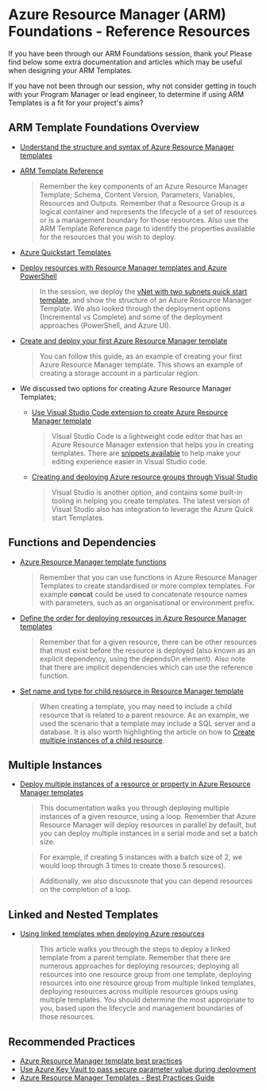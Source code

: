 # Azure Resource Manager (ARM) Foundations - Reference Resources

If you have been through our ARM Foundations session, thank you! Please find below some extra documentation and articles which may be useful when designing your ARM Templates.

If you have not been through our session, why not consider getting in touch with your Program Manager or lead engineer, to determine if using ARM Templates is a fit for your project's aims?

## ARM Template Foundations Overview

* [Understand the structure and syntax of Azure Resource Manager templates](https://docs.microsoft.com/en-us/azure/azure-resource-manager/resource-group-authoring-templates)
* [ARM Template Reference](https://docs.microsoft.com/en-us/azure/templates/)

    > Remember the key components of an Azure Resource Manager Template; Schema, Content Version, Parameters, Variables, Resources and Outputs. Remember that a Resource Group is a logical container and represents the lifecycle of a set of resources or is a management boundary for those resources. Also use the ARM Template Reference page to identify the properties available for the resources that you wish to deploy.
    
* [Azure Quickstart Templates](https://github.com/azure/azure-quickstart-templates)
* [Deploy resources with Resource Manager templates and Azure PowerShell](https://docs.microsoft.com/en-us/azure/azure-resource-manager/resource-group-template-deploy#incremental-and-complete-deployments)

    > In the session, we deploy the [vNet with two subnets quick start template](https://github.com/Azure/azure-quickstart-templates/tree/master/101-vnet-two-subnets), and show the structure of an Azure Resource Manager Template. We also looked through the deployment options (Incremental vs Complete) and some of the deployment approaches (PowerShell, and Azure UI). 

* [Create and deploy your first Azure Resource Manager template](https://docs.microsoft.com/en-us/azure/azure-resource-manager/resource-manager-create-first-template)

    > You can follow this guide, as an example of creating your first Azure Resource Manager template. This shows an example of creating a storage account in a particular region.

* We discussed two options for creating Azure Resource Manager Templates; 

    * [Use Visual Studio Code extension to create Azure Resource Manager template](https://docs.microsoft.com/en-us/azure/azure-resource-manager/resource-manager-vscode-extension)

        > Visual Studio Code is a lightweight code editor that has an Azure Resource Manager extension that helps you in creating templates.
        > There are [snippets available](https://github.com/Azure/azure-xplat-arm-tooling) to help make your editing experience easier in Visual Studio code.
    
    * [Creating and deploying Azure resource groups through Visual Studio](https://docs.microsoft.com/en-us/azure/azure-resource-manager/vs-azure-tools-resource-groups-deployment-projects-create-deploy)

        > Visual Studio is another option, and contains some built-in tooling in helping you create templates. The latest version of Visual Studio also has integration to leverage the Azure Quick start Templates.

## Functions and Dependencies

* [Azure Resource Manager template functions](https://docs.microsoft.com/en-us/azure/azure-resource-manager/resource-group-template-functions)

    > Remember that you can use functions in Azure Resource Manager Templates to create standardised or more complex templates. For example **concat** could be used to concatenate resource names with parameters, such as an organisational or environment prefix.

* [Define the order for deploying resources in Azure Resource Manager templates](https://docs.microsoft.com/en-us/azure/azure-resource-manager/resource-group-define-dependencies)

    > Remember that for a given resource, there can be other resources that must exist before the resource is deployed (also known as an explicit dependency, using the dependsOn element). Also note that there are implicit dependencies which can use  the reference function.

* [Set name and type for child resource in Resource Manager template](https://docs.microsoft.com/en-gb/azure/azure-resource-manager/resource-manager-templates-resources)

    > When creating a template, you may need to include a child resource that is related to a parent resource. As an example, we used the scenario that a template may include a SQL server and a database. It is also worth highlighting the article on how to [Create multiple instances of a child resource](https://docs.microsoft.com/en-us/azure/azure-resource-manager/resource-group-create-multiple#create-multiple-instances-of-a-child-resource).


## Multiple Instances

* [Deploy multiple instances of a resource or property in Azure Resource Manager templates](https://docs.microsoft.com/en-us/azure/azure-resource-manager/resource-group-create-multiple)

    > This documentation walks you through deploying multiple instances of a given resource, using a loop. Remember that Azure Resource Manager will deploy resources in parallel by default, but you can deploy multiple instances in a serial mode and set a batch size.
    
    > For example, if creating 5 instances with a batch size of 2, we would loop through 3 times to create those 5 resources).
    
    > Additionally, we also discussnote that you can depend resources on the completion of a loop.


## Linked and Nested Templates

* [Using linked templates when deploying Azure resources](https://docs.microsoft.com/en-us/azure/azure-resource-manager/resource-group-linked-templates)

    > This article walks you through the steps to deploy a linked template from a parent template. Remember that there are numerous approaches for deploying resources; deploying all resources into one resource group from one template, deploying resources into one resource group from multiple linked templates, deploying resources across multiple resources groups using multiple templates. You should determine the most appropriate to you, based upon the lifecycle and management boundaries of those resources.


## Recommended Practices

* [Azure Resource Manager template best practices](https://docs.microsoft.com/en-us/azure/azure-resource-manager/template-best-practices)
* [Use Azure Key Vault to pass secure parameter value during deployment](https://docs.microsoft.com/en-us/azure/azure-resource-manager/resource-manager-keyvault-parameter)
* [Azure Resource Manager Templates - Best Practices Guide](https://github.com/Azure/azure-quickstart-templates/blob/master/1-CONTRIBUTION-GUIDE/best-practices.md)
